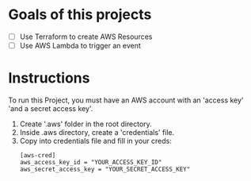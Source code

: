 # Goals of this projects

- [ ] Use Terraform to create AWS Resources
- [ ] Use AWS Lambda to trigger an event

# Instructions

To run this Project, you must have an AWS account with an 'access key' 'and a secret access key'.

1. Create '.aws' folder in the root directory.
2. Inside .aws directory, create a 'credentials' file.
3. Copy into credentials file and fill in your creds:
   ```
   [aws-cred]
   aws_access_key_id = "YOUR_ACCESS_KEY_ID"
   aws_secret_access_key = "YOUR_SECRET_ACCESS_KEY"
   ```

